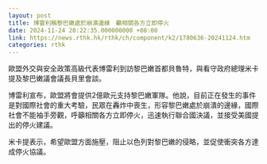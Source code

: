 ```yaml
---
layout: post
title: 博雷利稱黎巴嫩處於崩潰邊緣　籲相關各方立即停火
date: 2024-11-24 20:22:35.000000000 +08:00
link: https://news.rthk.hk/rthk/ch/component/k2/1780636-20241124.htm
categories: rthk
---
```


歐盟外交與安全政策高級代表博雷利到訪黎巴嫩首都貝魯特，與看守政府總理米卡提及黎巴嫩議會議長貝里會談。

博雷利宣布，歐盟將會提供2億歐元支持黎巴嫩軍隊。他說，目前正在發生的事件是對國際社會的重大考驗，民眾在轟炸中喪生，形容黎巴嫩處於崩潰的邊緣，國際社會不能袖手旁觀，呼籲相關各方立即停火，迅速執行聯合國決議，並接受美國提出的停火建議。

米卡提表示，希望歐盟方面施壓，阻止以色列對黎巴嫩的侵略，並促使衝突各方達成停火協議。

